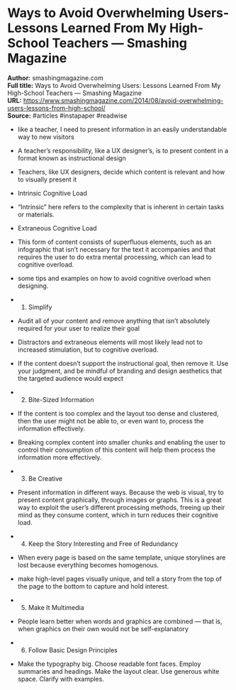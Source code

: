# Ways to Avoid Overwhelming Users- Lessons Learned From My High-School Teachers — Smashing Magazine

**Author:** smashingmagazine.com  
**Full title:** Ways to Avoid Overwhelming Users: Lessons Learned From My High-School Teachers — Smashing Magazine  
**URL:** https://www.smashingmagazine.com/2014/08/avoid-overwhelming-users-lessons-from-high-school/  
**Source:** #articles #instapaper #readwise

- like a teacher, I need to present information in an easily understandable way to new visitors 
   
- A teacher’s responsibility, like a UX designer’s, is to present content in a format known as instructional design 
   
- Teachers, like UX designers, decide which content is relevant and how to visually present it 
   
- Intrinsic Cognitive Load 
   
- “Intrinsic” here refers to the complexity that is inherent in certain tasks or materials. 
   
- Extraneous Cognitive Load 
   
- This form of content consists of superfluous elements, such as an infographic that isn’t necessary for the text it accompanies and that requires the user to do extra mental processing, which can lead to cognitive overload. 
   
- some tips and examples on how to avoid cognitive overload when designing. 
   
- 1. Simplify 
   
- Audit all of your content and remove anything that isn’t absolutely required for your user to realize their goal 
   
- Distractors and extraneous elements will most likely lead not to increased stimulation, but to cognitive overload. 
   
- If the content doesn’t support the instructional goal, then remove it. Use your judgment, and be mindful of branding and design aesthetics that the targeted audience would expect 
   
- 2. Bite-Sized Information 
   
- If the content is too complex and the layout too dense and clustered, then the user might not be able to, or even want to, process the information effectively. 
   
- Breaking complex content into smaller chunks and enabling the user to control their consumption of this content will help them process the information more effectively. 
   
- 3. Be Creative 
   
- Present information in different ways. Because the web is visual, try to present content graphically, through images or graphs. This is a great way to exploit the user’s different processing methods, freeing up their mind as they consume content, which in turn reduces their cognitive load. 
   
- 4. Keep the Story Interesting and Free of Redundancy 
   
- When every page is based on the same template, unique storylines are lost because everything becomes homogenous. 
   
- make high-level pages visually unique, and tell a story from the top of the page to the bottom to capture and hold interest. 
   
- 5. Make It Multimedia 
   
- People learn better when words and graphics are combined — that is, when graphics on their own would not be self-explanatory 
   
- 6. Follow Basic Design Principles 
   
- Make the typography big.
  Choose readable font faces.
  Employ summaries and headings.
  Make the layout clear.
  Use generous white space.
  Clarify with examples. 
   
